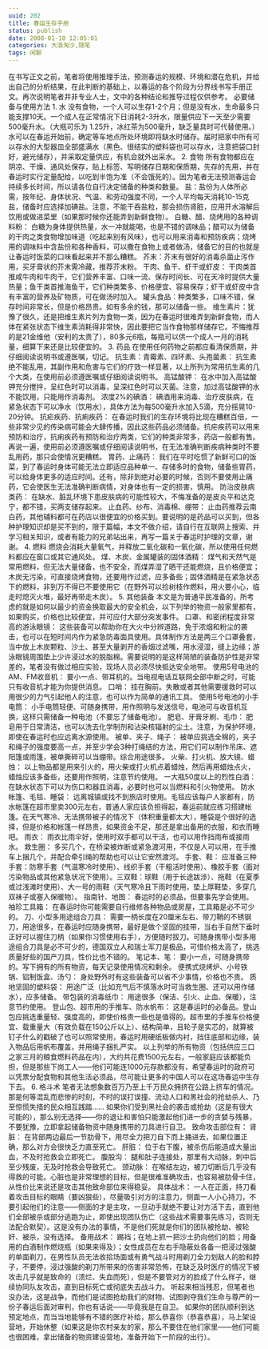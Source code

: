 ```yaml
---
uuid: 202
title: 春运生存手册
status: publish
date: 2008-01-10 12:05:01
categories: 大浪淘沙,随笔
tags: 闲聊
---
```

在书写正文之前，笔者将使用推理手法，预测春运的规模、环境和潜在危机，并给出自己的分析结果，在此判断的基础上，以春运的各个阶段为分界线书写手册正文。再次说明笔者并非专业人士，文中的各种结论和推导过程仅供参考。  必要储备与使用方法 1\. 水 没有食物，一个人可以生存1-2个月；但是没有水，生命最多只能支撑10天。一个成人在正常情况下日消耗2-3升水，限量供应下一天至少需要500毫升水。（大瓶可乐为
1.25升，冰红茶为500毫升，缺乏量具时可代替使用。）水可以在春运开始前，确定等车地点所处环境即将缺水时储存。届时把家中所有可以存水的大型器皿全部盛满水（黑色、很结实的塑料袋也可以存水，注意把袋口封好，避光储存），并采取定量供应，有机会就外出采水。 2\. 食物
所有食物都应在阴凉、干燥、通风处保存，贴上标签、写明储存日期和保质期，先存的先用，并在春运时实行定量配给，以吃到半饱为准（不会饿死的）。因为笔者无法预测春运会持续多长时间，所以请各位自行决定储备的种类和数量。
盐：盐份为人体所必需，按年纪、身体状况、气温、和劳动强度不同，一个人平均每天消耗10-15克盐，储备时应选择加碘盐。注意，不能干吞盐粒，那会损伤肾脏，应用开水溶解后饮用或做进菜里（如果那时候你还能弄到新鲜食物）。 白糖、醋、烧烤用的各种调料粉：
白糖为身体提供热量，水一冲就能喝，也是不错的调味品；醋可以为储备的干肉之类食物增加味道（吃起来别有风味），也可以用来消毒和预防疾病；烧烤用的调味料中含盐份和各种香料，可以撒在食物上或者做汤，储备它的目的也就是让春运时饭菜的口味看起来并不那么糟糕。 芥末：芥末有很好的消毒杀菌止泻作用，买牙膏状的芥末需冷藏，推荐芥末粉。 干肉、鱼干、虾干或虾皮：
干肉类首推咸牛肉和牛肉干，它们营养丰富、口味一流、保存时间长、可在天冷时提供大量热量；鱼干类首推海鱼干，它们种类繁多、价格便宜、容易保存；虾干或虾皮中含有丰富的营养及矿物质，可在做汤时加入。 罐头食品：种类繁多，口味不错，保存时间非常长，但是价格昂贵。如有多余的钱，那可以储备一些。
维生素片：犹豫了很久，还是把维生素片列为食物一类，因为在春运时很难弄到新鲜食物，而人体在紧张状态下维生素消耗得非常快，因此要把它当作食物那样储存它。不悔推荐的是21金维他（安利的太贵了），80多元6瓶，每瓶可以供一个成人一月的消耗量，细算下来还是比较便宜的。 3\. 药品 在使用任何药物之前都应看清保质期，并仔细阅读说明书或遵医嘱，切记。 抗生素：青霉素、四环素、头孢菌素：
抗生素绝不能乱用，其副作用和危害与它们的疗效一样显著，以上所列为常用抗生素的几个大类，在使用前必须遵医嘱或仔细阅读说明书。 高锰酸钾： 在水中加入高锰酸钾充分搅拌，呈红色时可以消毒，呈深红色时可以灭菌。注意，加过高锰酸钾的水不能饮用，只能用作消毒剂。 浓度2%的碘酒： 碘酒用来消毒、治疗皮肤病，在紧急状态下可以净水（饮用水），具体方法为每500毫升水加入5滴，充分摇晃10-20分钟。
抗疟疾药、抗痢疾药： 在春运时我们的生存环境将比现在糟糕百倍，一些非常少见的传染病可能会大肆传播，因此这些药品必须储备。抗疟疾药可以用来预防和治疗，抗痢疾药有预防和治疗两类，它们的种类非常多，药店一般都有售。再说一遍，使用前必须遵医嘱或仔细阅读说明书，在无法准确判断疾病种类时不要乱用药，那只会使情况更糟糕。 胃药、止痛药：
我们在平时吃惯了新鲜可口的饭菜，到了春运时身体可能无法立即适应品种单一、存储多时的食物，储备些胃药，可以给身体更多的适应时间。还有，除非到绝对必要的时候，否则不要使用止痛药，它会使医生无法准确判断病情，对身体也有一定的损害，慎用。 防治皮肤病类药： 在缺水、脏乱环境下患皮肤病的可能性较大，不悔准备的是皮炎平和达克宁，都不错，买两支储存起来。 止血药、纱布、消毒棉、绷带：
止血药推荐云南白药，其他辅料都可在药店以很便宜的价格买到。要说明的是药品可以买到，但各种护理知识却是买不到的，限于篇幅，本文不做介绍，请自行在互联网上搜索、并学习相关知识，或者有能力的兄弟站出来，再写一篇关于春运时护理的文章，谢谢。 4\. 燃料 燃烧会消耗大量氧气，并释放二氧化碳和一氧化碳，所以使用任何燃料都应在窗口或其它通风处。 煤、木炭、金属罐装的固体酒精：
煤气和天然气是常用燃料，但无法大量储备，也不安全，而煤弄湿了晒干还能燃烧，且价格便宜；木炭无污染，可直接烧烤食物，还要用作过滤，应多备些；固体酒精是在紧急状态下的燃料，非到万不得已不要使用它（在野外可以捡树枝作燃料，用火要小心，临走时熄灭火堆，最好再带走木炭）。 5\. 其他装备
本文是为普通平民准备的，所考虑的就是如何以最少的资金换取最大的安全机会，以下列举的物资一般家里都有，如果购买，价格也比较便宜，并可应付大部分突发事件。 口罩、和密闭程度非常高的游泳眼镜：
这些装备可以帮助你在大火中分辨道路，免于浓烟和粉尘的袭击，也可以在短时间内作为紧急防毒面具使用。具体制作方法是两三个口罩叠套，当中放上木炭颗粒、沙土、甚至大量剥开的香烟过滤嘴，用水浸湿，缝上边缘；游泳眼镜周围垫上少许浸过水的脱脂棉。需要说明的是这样简陋的装备防护性是非常差的，笔者没有做过相应实验，现场人员必须尽快抵达安全地带。 使用5号电池的AM、FM收音机：
要小一点、带耳机的。当电视电话互联网全部中断之时，可能只有收音机才能为你提供消息。 口哨： 挂在胸前。失散或者其他需要援救时可以用很少的力气引起他人的注意，也可以作为简单的通讯工具。 使用5号电池的小手电筒： 小手电筒轻便、可随身携带，用作照明与发送信号，电池可与收音机互换，这样只需储备一种电池（不要忘了储备电池）。 肥皂、牙膏牙刷、毛巾：
肥皂用于日常清洁，也可以洗去化学制剂和沾染核辐射的尘土。注意，为保护环境，即使在春运时也应远离水源使用。 被单、夹子、绳子： 被单应挑选全棉的，夹子和绳子的强度要高一点，并至少学会3种打绳结的方法，用它们可以制作吊床、遮阳篷或雨篷，被单撕碎可以当绷带。综合用途很多。 火柴、打火机、放大镜、蜡烛：
以上物品都是用来引火的，用火柴或打火机点着蜡烛，然后再用蜡烛点火，蜡烛应该多备些，还要用作照明，注意节约使用。 一大瓶50度以上的烈性白酒： 在缺水状态下可以为伤口和器皿消毒，必要时也可以当燃料和引火物使用。 防水帐篷、毛毯、睡袋：
远离城镇或找不到旅店时使用。毛毯应该每户人家都有，防水帐篷在超市里卖300元左右，普通人家应该负担得起，春运前就应练习搭建帐篷。在天气寒冷、无法携带被子的情况下（体积重量都太大），睡袋是个很好的选择，但是价格和帐篷一样昂贵，如果资金不足，那还是拿出备用的衣服，和衣而睡吧。 雨衣： 雨衣比雨伞好，使用时双手都可以干活，也可以用作挡雨布或接雨水。 救生圈：
多买几个，在桥梁被炸断或紧急渡河用，不仅是人可以用，在手推车上捆几个，并配合牵引绳的帮助也可以让它安然渡河。 手套、鞋： 应准备三种手套：防寒手套（气温寒冷时使用）、线织手套（干粗活时使用）、橡胶手套（面对污染物品或其他紧急状况下使用）。三双鞋：球鞋（用于长途跋涉）、拖鞋（在夏季或过浅滩时使用）、大一号的雨鞋（天气寒冷且下雨时使用，垫上厚鞋垫，多穿几双袜子或塞入保暖物）。 指南针、地图：
春运时的必须品，但要事先学会使用。 袖珍工具箱： 在春运时你可能需要自行维修各种物品或房屋，工具箱是必不可少的。 刀、小型多用途组合刀具：
需要一柄长度在20厘米左右、带刀鞘的不锈钢刀，用途很多，在春运时应随身携带，最好是做个坚固的挂带，当右手自然下垂时正好可以握住刀柄（如果你习惯使用右手），方便随时拔刀。可随身携带小型多用途组合刀具是必不可少的，德国双立人和瑞士军刀是极品，可惜价格太高了，挑选质量好些的国产刀具，性价比也不错的。 笔记本、笔： 要小一点，可随身携带的。写下拥有的所有物资，每天记录使用情况和剩余。
便携式烧烤炉、小号铁锅、铝制饭盒、汤勺： 身处野外时有这些装备可以省不少事情，价格也不贵。 质地坚固的塑料袋： 用途广泛（比如充气后不慎落水时可当救生圈、还可以用作储水），应多储备。 带包装的消毒纸巾： 用途很多（保洁、引火、止血、保暖），注意节约使用。 登山包、超市用的手推车、防水帆布：
这是春运时的必备品。登山包应挑选重量轻、强度高的，即使价格贵一些也是值得的。超市里的手推车价格便宜、载重量大（有效负载在150公斤以上）、结构简单，且轮子是实芯的，就算被钉子什么的戳破了也可以照常使用，春运时用硬纸板做内衬，挡住底部和边缘，装入物品后用帆布覆盖，并用绳子捆扎严实。
以上列举的所有物资（包括供应三口之家三月的粮食燃料药品在内），大约共花费1500元左右，一般家庭应该都能负担，但是那些下岗工人——他们可能连1000元存款都没有，希望春运时的政府可以凭票分配食物和其他生活必须品，尽可能让更多的中国人可以在这场春运中生存下去。 6\. 格斗术
笔者无法想象数百万乃至上千万民众拥挤在公路上挤车的情况。那是何等混乱而悲惨的时刻，不时的误打误撞、流动人口和黑社会的抢劫杀人、乃至惊慌失措的民众相互践踏…… 如果你们受到黑社会的袭击或抢劫（这是有很大可能的），那么别无选择——你的退让和害怕只能激起他们进一步的贪婪与残暴，不要犹豫，立即拿起储备物资中随身携带的刀具进行自卫。 致命攻击部位有： 肾脏：
在背部两边最后一节肋骨下，用尽全力把刀自下而上捅进去，如果位置正确，那么对方会很快乏力直至死亡。 肝脏： 位于右下腹，被杀伤后能造成大量出血，不及时抢救会立即死亡。 腹股沟： 腿和肚子连接处，那里有大动脉，刺中后至少残废，无及时抢救会导致死亡。 颈动脉： 在喉结左边，被刀切断后几乎没有得救的可能。心脏也是非常理想的目标，但是很难准确攻击，也容易被肋骨卡住，从性价比来说还是攻击其他致命部位来得稳妥。
具体战术： 一人在正面，持刀看着攻击目标的眼睛（要凶狠些），尽量吸引对方的注意力，侧面一人小心持刀，不要引起他们的注意——侧面的才是主攻，一旦动手就绝不要让对方活下去，直到他们全部被杀或部分逃跑为止，即使出现团队伤亡（这些战术需要事先练习，否则无法配合默契）。这是没有办法的事情，不是他们死就是你们的团队被抢劫、被轮奸、被杀，没有选择。 备用战术：
踢裆；在地上抓一把沙土扔向他们的脸；用备用的白酒制作燃烧瓶（如果来得及）；女性成员在左右手隐蔽处各备一把浸过强酸的单面剃刀，在男性队员无法收拾场面或有勇气战斗时用剃刀全力划敌人的脸和脖子，不要停，浸过强酸的剃刀所带来的伤害非常恐怖，在缺乏及时医疗的情况下被攻击几乎就是致命的（溃烂、失血而死），但是不要管对方的脸成了什么样子，继续协同队友攻击，直到目标死亡或彻底失去战斗力。
听起来相当残忍，但笔者也没办法，这是战争，而他们是试图抢劫我们的财物、试图剥夺我们生命与尊严的一份子春运后面对审判，你也有话说——毕竟我是在自卫。 如果你的团队顺利到达预定地点，而当当地能够有不错的医疗补给，那么恭喜你（恭喜恭喜），马上架设营地，开始休整（如果这是你农村亲友的家，那么不要住在他们家里——他们可能也很困难，拿出储备的物资建设营地，准备开始下一阶段的出行）。

